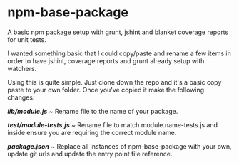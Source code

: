 npm-base-package
================

A basic npm package setup with grunt, jshint and blanket coverage reports for unit tests.

I wanted something basic that I could copy/paste and rename a few items in order to have jshint, coverage reports and grunt already setup with watchers.

Using this is quite simple. Just clone down the repo and it's a basic copy paste to your own folder.  Once you've copied it make the following changes:

***lib/module.js***
  ~ Rename file to the name of your package.
  
***test/module-tests.js***
  ~ Rename file to match module.name-tests.js and inside ensure you are requiring the correct module name.
  
***package.json***
  ~ Replace all instances of npm-base-package with your own, update git urls and update the entry point file reference.
